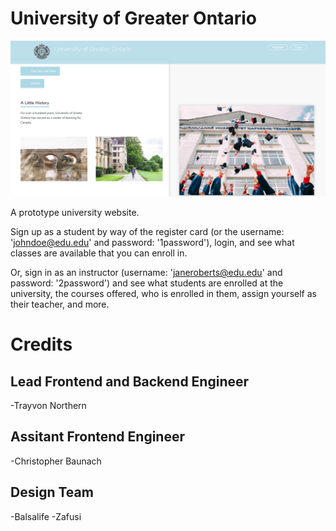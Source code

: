 # University of Greater Ontario

![Sample Output](UOGO_screenshot.png)

A prototype university website. 

Sign up as a student by way of the register card (or the username: 'johndoe@edu.edu' and password: '1password'), login, and see what classes are available that you can enroll in. 

Or, sign in as an instructor (username: 'janeroberts@edu.edu' and password: '2password') and see what students are enrolled at the university, the courses offered, who is enrolled in them, assign yourself as their teacher, and more.


# Credits

## Lead Frontend and Backend Engineer
-Trayvon Northern


## Assitant Frontend Engineer
-Christopher Baunach


## Design Team
-Balsalife
-Zafusi